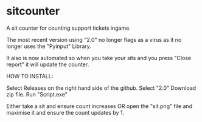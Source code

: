 # sitcounter
A sit counter for counting support tickets ingame.

The most recent version using "2.0" no longer flags as a virus as it no longer uses the "Pyinput" Library.

It also is now automated so when you take your sits and you press "Close report" it will update the counter.

HOW TO INSTALL: 

Select Releases on the right hand side of the github.
Select "2.0"
Download zip file.
Run "Script.exe"

Either take a sit and ensure count increases OR open the "sit.png" file and maximise it and ensure the count updates by 1.
